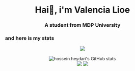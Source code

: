 <h1 align ="center"> Hai👋, i'm Valencia Lioe</h1>
<h3 align ="center"> A student from MDP University

<!--
**ValenLioe/ValenLioe** is a ✨ _special_ ✨ repository because its `README.md` (this file) appears on your GitHub profile.

Here are some ideas to get you started:

- 🔭 I’m currently working on ...
- 🌱 I’m currently learning HTML
- 👯 I’m looking to collaborate on ...
- 🤔 I’m looking for help with ...
- 💬 Ask me about ...
- 📫 How to reach me: **vvalen.lioee@mhs.mdp.ac.id**
- 😄 Pronouns: ...
- ⚡ Fun fact: ...
-->

### and here is my stats
<p align="center"><img src="https://www.codewars.com/users/ValenLioe/badges/large"/><br /><br />
  <img src="https://github-readme-stats.vercel.app/api?username=ValenLioe&show_icons=true&include_all_commits=true&theme=monokai" alt="hossein heydari's GitHub stats" /><br />
  <img src="https://github-readme-streak-stats.herokuapp.com/?user=ValenLioe&theme=monokai"/>
  <img src="https://github-readme-stats.vercel.app/api/top-langs/?username=ValenLioe&layout=compact&theme=monokai&langs_count=12"/><br />
</p>

<!--
**ValenLioe/ValenLioe** is a ✨ _special_ ✨ repository because its `README.md` (this file) appears on your GitHub profile.
